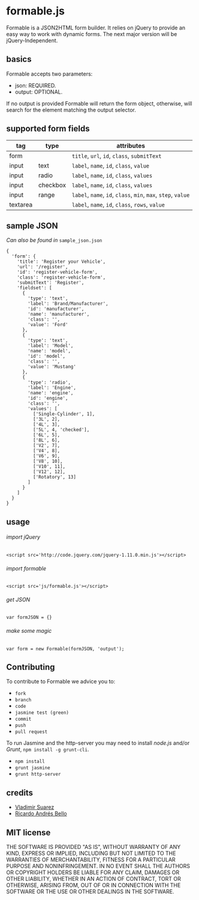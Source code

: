 # formable.js

Formable is a JSON2HTML form builder. It relies on jQuery to provide an easy way to work with dynamic forms. The next major version will be jQuery-Independent.

## basics
Formable accepts two parameters:

+ json: REQUIRED.
+ output: OPTIONAL.

If no output is provided Formable will return the form object, otherwise, will search for the element matching the output selector.

## supported form fields

tag      | type     | attributes
---------|----------|-----------------------------------------------------
form     |          | `title`, `url`, `id`, `class`, `submitText`
input    | text     | `label`, `name`, `id`, `class`, `value`
input    | radio    | `label`, `name`, `id`, `class`, `values`
input    | checkbox | `label`, `name`, `id`, `class`, `values`
input    | range    | `label`, `name`, `id`, `class`, `min`, `max`, `step`, `value`
textarea |          | `label`, `name`, `id`, `class`, `rows`, `value`

## sample JSON
*Can also be found in* `sample_json.json`

```
{
  'form': {
    'title': 'Register your Vehicle',
    'url': '/register',
    'id': 'register-vehicle-form',
    'class': 'register-vehicle-form',
    'submitText': 'Register',
    'fieldset': [
      {
        'type': 'text',
        'label': 'Brand/Manufacturer',
        'id': 'manufacturer',
        'name': 'manufacturer',
        'class': '',
        'value': 'Ford'
      },
      {
        'type': 'text',
        'label': 'Model',
        'name': 'model',
        'id': 'model',
        'class': '',
        'value': 'Mustang'
      },
      {
        'type': 'radio',
        'label': 'Engine',
        'name': 'engine',
        'id': 'engine',
        'class': '',
        'values': [
          ['Single-Cylinder', 1],
          ['3L', 2],
          ['4L', 3],
          ['5L', 4, 'checked'],
          ['6L', 5],
          ['8L', 6],
          ['V2', 7],
          ['V4', 8],
          ['V6', 9],
          ['V8', 10],
          ['V10', 11],
          ['V12', 12],
          ['Rotatory', 13]
        ]
      }
    ]
  }
}

```

## usage
###### import jQuery
`<script src='http://code.jquery.com/jquery-1.11.0.min.js'></script>`

###### import formable
`<script src='js/formable.js'></script>`

###### get JSON
`var formJSON = {}`

###### make some magic
`var form = new Formable(formJSON, 'output');`

## Contributing
To contribute to Formable we advice you to:
+ `fork`
+ `branch`
+ `code`
+ `jasmine test (green)`
+ `commit`
+ `push`
+ `pull request`

To run Jasmine and the http-server you may need to install *node.js* and/or *Grunt*, `npm install -g grunt-cli`.
+ `npm install`
+ `grunt jasmine`
+ `grunt http-server`

## credits  
+ [Vladimir Suarez](https://github.com/ls-vla)
+ [Ricardo Andrés Bello](https://github.com/ricardoaandres)


## MIT license
THE SOFTWARE IS PROVIDED "AS IS", WITHOUT WARRANTY OF ANY KIND, EXPRESS OR
IMPLIED, INCLUDING BUT NOT LIMITED TO THE WARRANTIES OF MERCHANTABILITY,
FITNESS FOR A PARTICULAR PURPOSE AND NONINFRINGEMENT. IN NO EVENT SHALL THE
AUTHORS OR COPYRIGHT HOLDERS BE LIABLE FOR ANY CLAIM, DAMAGES OR OTHER
LIABILITY, WHETHER IN AN ACTION OF CONTRACT, TORT OR OTHERWISE, ARISING FROM,
OUT OF OR IN CONNECTION WITH THE SOFTWARE OR THE USE OR OTHER DEALINGS IN
THE SOFTWARE.
